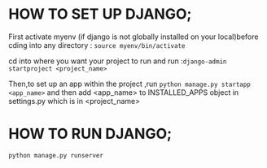 


# HOW TO SET UP DJANGO;

First activate myenv (if django is not globally installed on your local)before cding into any directory :
 `source myenv/bin/activate`

cd into where you want your project to run and run :`django-admin startproject <project_name>`

Then,to set up an app within the project ,run `python manage.py startapp <app_name>` and then add <app_name> to INSTALLED_APPS object in settings.py which is in <project_name>


# HOW TO RUN DJANGO;
`python manage.py runserver`




 
